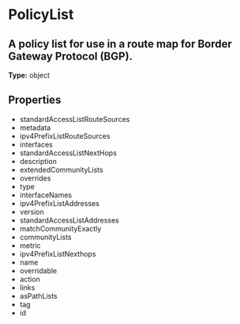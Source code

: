 # PolicyList

## A policy list for use in a route map for Border Gateway Protocol (BGP).

**Type:** object

## Properties
* standardAccessListRouteSources
* metadata
* ipv4PrefixListRouteSources
* interfaces
* standardAccessListNextHops
* description
* extendedCommunityLists
* overrides
* type
* interfaceNames
* ipv4PrefixListAddresses
* version
* standardAccessListAddresses
* matchCommunityExactly
* communityLists
* metric
* ipv4PrefixListNexthops
* name
* overridable
* action
* links
* asPathLists
* tag
* id
